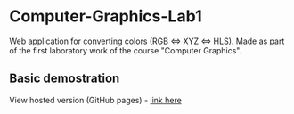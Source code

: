 # Computer-Graphics-Lab1
Web application for converting colors (RGB <=> XYZ <=> HLS). Made as part of the first laboratory work of the course "Computer Graphics".  
 
## Basic demostration
View hosted version (GitHub pages) - [link here](https://globusoffzeworld.github.io/Computer-Graphics-Lab1/)